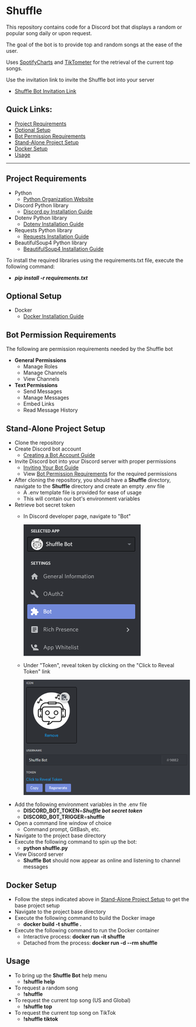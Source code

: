 # Shuffle
This repository contains code for a Discord bot that displays a random or popular song daily or upon request.

The goal of the bot is to provide top and random songs at the ease of the user.

Uses [SpotifyCharts](https://spotifycharts.com/regional) and [TikTometer](https://tiktometer.com/) for the retrieval of the current top songs.

Use the invitation link to invite the Shuffle bot into your server
  - [Shuffle Bot Invitation Link](https://discord.com/api/oauth2/authorize?client_id=745448751287631996&permissions=268528656&scope=bot)

## Quick Links:
- [Project Requirements](#project-requirements)
- [Optional Setup](#optional-setup)
- [Bot Permission Requirements](#bot-permission-requirements)
- [Stand-Alone Project Setup](#stand-alone-project-setup)
- [Docker Setup](#docker-setup)
- [Usage](#usage)

----------------------------------

## Project Requirements
- Python
  - [Python Organization Website](https://www.python.org/)
- Discord Python library
  - [Discord.py Installation Guide](https://discordpy.readthedocs.io/en/latest/intro.html)
- Dotenv Python library
  - [Dotenv Installation Guide](https://pypi.org/project/python-dotenv/)
- Requests Python library
  - [Requests Installation Guide](https://pypi.org/project/requests/)
- BeautifulSoup4 Python library
  - [BeautifulSoup4 Installation Guide](https://pypi.org/project/beautifulsoup4/)

To install the required libraries using the requirements.txt file, execute the following command:
- ***pip install -r requirements.txt***

## Optional Setup
- Docker
  - [Docker Installation Guide](https://docs.docker.com/get-docker/)

## Bot Permission Requirements
The following are permission requirements needed by the Shuffle bot
 - **General Permissions**
   - Manage Roles
   - Manage Channels
   - View Channels
 - **Text Permissions**
   - Send Messages
   - Manage Messages
   - Embed Links
   - Read Message History

## Stand-Alone Project Setup
- Clone the repository
- Create Discord bot account
  - [Creating a Bot Account Guide](https://discordpy.readthedocs.io/en/latest/discord.html#)
- Invite Discord bot into your Discord server with proper permissions
  - [Inviting Your Bot Guide](https://discordpy.readthedocs.io/en/latest/discord.html#inviting-your-bot)
  - View [Bot Permission Requirements](#bot-permission-requirements) for the required permissions  
- After cloning the repository, you should have a **Shuffle** directory, navigate to the **Shuffle** directory and create an empty .env file
  - A .env template file is provided for ease of usage
  - This will contain our bot's environment variables
- Retrieve bot secret token
  - In Discord developer page, navigate to "Bot"
  
    ![Discord Bot Selection](/images/bot-selection-snap.PNG)
  - Under "Token", reveal token by clicking on the "Click to Reveal Token" link

    ![Token Reveal](/images/token-reveal-snap.PNG)
- Add the following environment variables in the .env file
  - **DISCORD_BOT_TOKEN**=***Shuffle bot secret token***
  - **DISCORD_BOT_TRIGGER**=**shuffle**
- Open a command line window of choice
  - Command prompt, GitBash, etc.
- Navigate to the project base directory
- Execute the following command to spin up the bot:
  - **python shuffle.py**
- View Discord server
  - **Shuffle Bot** should now appear as online and listening to channel messages

## Docker Setup
- Follow the steps indicated above in [Stand-Alone Project Setup](#stand-alone-project-setup) to get the base project setup
- Navigate to the project base directory
- Execute the following command to build the Docker image
  - **docker build -t shuffle .**
- Execute the following command to run the Docker container
  - Interactive process: **docker run -it shuffle**
  - Detached from the process: **docker run -d --rm shuffle**

## Usage
- To bring up the **Shuffle Bot** help menu
  - **!shuffle help**
- To request a random song
  - **!shuffle**
- To request the current top song (US and Global)
  - **!shuffle top**
- To request the current top song on TikTok
  - **!shuffle tiktok**
